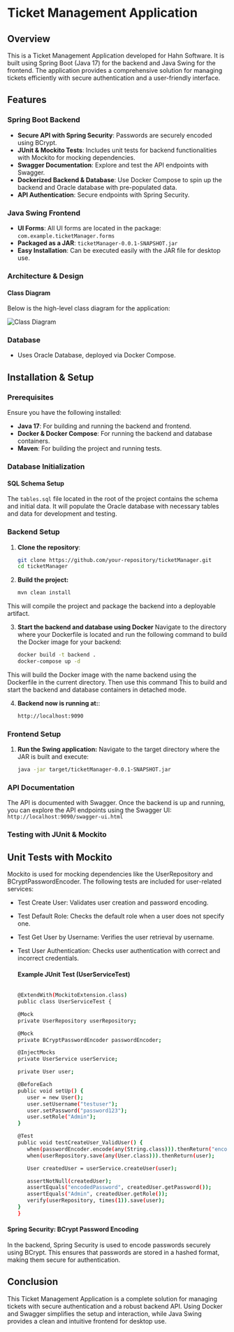 # Ticket Management Application

## Overview
This is a Ticket Management Application developed for Hahn Software. It is built using Spring Boot (Java 17) for the backend and Java Swing for the frontend. The application provides a comprehensive solution for managing tickets efficiently with secure authentication and a user-friendly interface.

## Features

### Spring Boot Backend
- **Secure API with Spring Security**: Passwords are securely encoded using BCrypt.
- **JUnit & Mockito Tests**: Includes unit tests for backend functionalities with Mockito for mocking dependencies.
- **Swagger Documentation**: Explore and test the API endpoints with Swagger.
- **Dockerized Backend & Database**: Use Docker Compose to spin up the backend and Oracle database with pre-populated data.
- **API Authentication**: Secure endpoints with Spring Security.

### Java Swing Frontend
- **UI Forms**: All UI forms are located in the package: `com.example.ticketManager.forms`
- **Packaged as a JAR**: `ticketManager-0.0.1-SNAPSHOT.jar`
- **Easy Installation**: Can be executed easily with the JAR file for desktop use.

### Architecture & Design

#### Class Diagram
Below is the high-level class diagram for the application:

![Class Diagram](https://github.com/user-attachments/assets/5730013a-12d3-42a3-8128-9220c6e449df)

### Database
- Uses Oracle Database, deployed via Docker Compose.

## Installation & Setup

### Prerequisites
Ensure you have the following installed:
- **Java 17**: For building and running the backend and frontend.
- **Docker & Docker Compose**: For running the backend and database containers.
- **Maven**: For building the project and running tests.

### Database Initialization

#### SQL Schema Setup
The `tables.sql` file located in the root of the project contains the schema and initial data. It will populate the Oracle database with necessary tables and data for development and testing.

### Backend Setup
1. **Clone the repository**:
   ```bash
   git clone https://github.com/your-repository/ticketManager.git
   cd ticketManager
2. **Build the project:**
   ```bash
   mvn clean install
This will compile the project and package the backend into a deployable artifact.

3. **Start the backend and database using Docker**
   Navigate to the directory where your Dockerfile is located and run the following command to build the Docker image for your backend:
   
   ```bash
   docker build -t backend .
   docker-compose up -d
   
This will build the Docker image with the name backend using the Dockerfile in the current directory.
Then use this command This to build and start the backend and database containers in detached mode.
   

   
4. **Backend now is running at:**:
   ```bash
   http://localhost:9090

### Frontend Setup
1. **Run the Swing application:**
   Navigate to the target directory where the JAR is built and execute:
   ```bash
   java -jar target/ticketManager-0.0.1-SNAPSHOT.jar

### API Documentation
The API is documented with Swagger. Once the backend is up and running, you can explore the API endpoints using the Swagger UI: 
`http://localhost:9090/swagger-ui.html`

### Testing with JUnit & Mockito

## Unit Tests with Mockito

Mockito is used for mocking dependencies like the UserRepository and BCryptPasswordEncoder. The following tests are included for user-related services:
   
- Test Create User: Validates user creation and password encoding.
- Test Default Role: Checks the default role when a user does not specify one.
- Test Get User by Username: Verifies the user retrieval by username.
- Test User Authentication: Checks user authentication with correct and incorrect credentials.

  #### Example JUnit Test (UserServiceTest)
     ```bash

   @ExtendWith(MockitoExtension.class)
   public class UserServiceTest {

    @Mock
    private UserRepository userRepository;

    @Mock
    private BCryptPasswordEncoder passwordEncoder;

    @InjectMocks
    private UserService userService;

    private User user;

    @BeforeEach
    public void setUp() {
        user = new User();
        user.setUsername("testuser");
        user.setPassword("password123");
        user.setRole("Admin");
    }

    @Test
    public void testCreateUser_ValidUser() {
        when(passwordEncoder.encode(any(String.class))).thenReturn("encodedPassword");
        when(userRepository.save(any(User.class))).thenReturn(user);

        User createdUser = userService.createUser(user);

        assertNotNull(createdUser);
        assertEquals("encodedPassword", createdUser.getPassword());
        assertEquals("Admin", createdUser.getRole());
        verify(userRepository, times(1)).save(user);
    }
   }
#### Spring Security: BCrypt Password Encoding
In the backend, Spring Security is used to encode passwords securely using BCrypt. This ensures that passwords are stored in a hashed format, making them secure for authentication.

## Conclusion

This Ticket Management Application is a complete solution for managing tickets with secure authentication and a robust backend API. Using Docker and Swagger simplifies the setup and interaction, while Java Swing provides a clean and intuitive frontend for desktop use.

  











